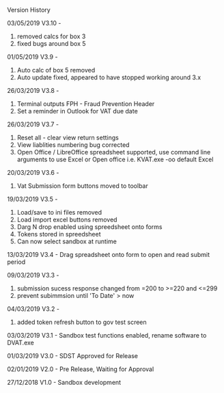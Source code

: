 Version History

03/05/2019 V3.10 - 
1) removed calcs for box 3
2) fixed bugs around box 5

01/05/2019 V3.9 -
1) Auto calc of box 5 removed
2) Auto update fixed, appeared to have stopped working around 3.x

26/03/2019 V3.8 -
1) Terminal outputs FPH - Fraud Prevention Header
2) Set a reminder in Outlook for VAT due date

26/03/2019 V3.7 -
1) Reset all - clear view return settings
2) View liablities numbering bug corrected
3) Open Office / LibreOffice spreadsheet supported, use 
command line arguments to use Excel or Open office
i.e. KVAT.exe -oo
default Excel

20/03/2019 V3.6 -
1) Vat Submission form buttons moved to toolbar

19/03/2019 V3.5 -
1) Load/save to ini files removed
2) Load import excel buttons removed
3) Darg N drop enabled using spreedsheet onto forms
4) Tokens stored in spreedsheet
5) Can now select sandbox at runtime

13/03/2019 V3.4 - 
Drag spreadsheet onto form to open and read submit period

09/03/2019 V3.3 -
1) submission sucess response changed from 
=200 to >=220 and <=299
2) prevent subimmsion until 'To Date' > now

04/03/2019 V3.2 - 
1) added token refresh button to gov test screen

03/03/2019 V3.1 - 
Sandbox test functions enabled, rename software 
to DVAT.exe

01/03/2019 V3.0 - 
SDST Approved for Release

02/01/2019 V2.0 - 
Pre Release, Waiting for Approval

27/12/2018 V1.0 -
 Sandbox development

